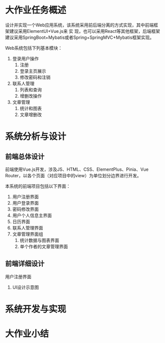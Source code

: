 # 大作业任务概述

设计并实现一个Web应用系统，该系统采用前后端分离的方式实现，其中前端框架建议采用ElementUI+Vue.js来 实 现，也可以采用React等其他框架，后端框架建议采用SpringBoot+Mybatis或者Spring+SpringMVC+Mybatis框架实现。

Web系统包括下列基本模块：
1. 登录用户操作
    1. 注册
    1. 登录主页展示
    1. 修改密码和注销
1. 联系人管理
    1. 列表和查询
    1. 增删改操作
1. 文章管理
    1. 统计和图表
    1. 文章增删改

# 系统分析与设计

## 前端总体设计

前端使用Vue.js开发，涉及JS、HTML、CSS、ElementPlus、Pinia、Vue Router，以各个页面（对应项目中的view）为单位划分边界进行开发。

本系统的前端项目包括以下界面：
1. 用户注册界面
1. 用户登录界面
1. 密码修改界面
1. 用户个人信息主界面
1. 日历界面
1. 联系人管理界面
1. 文章管理界面组
    1. 统计数据与图表界面
    1. 单个作者的文章管理界面

## 前端详细设计

用户注册界面
1. UI设计示意图

# 系统开发与实现

# 大作业小结